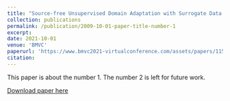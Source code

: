 ```yaml
---
title: "Source-free Unsupervised Domain Adaptation with Surrogate Data Generation"
collection: publications
permalink: /publication/2009-10-01-paper-title-number-1
excerpt: 
date: 2021-10-01
venue: 'BMVC'
paperurl: 'https://www.bmvc2021-virtualconference.com/assets/papers/1158.pdf'
citation: 
---
```

This paper is about the number 1. The number 2 is left for future work.

[Download paper here](https://www.bmvc2021-virtualconference.com/assets/papers/1158.pdf)
